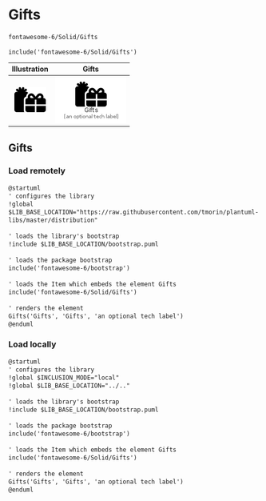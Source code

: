 # Gifts


```text
fontawesome-6/Solid/Gifts
```

```text
include('fontawesome-6/Solid/Gifts')
```



| Illustration | Gifts |
| :---: | :---: |
| ![illustration for Illustration](../../fontawesome-6/Solid/Gifts.png) | ![illustration for Gifts](../../fontawesome-6/Solid/Gifts.Local.png) |




## Gifts

### Load remotely
```plantuml
@startuml
' configures the library
!global $LIB_BASE_LOCATION="https://raw.githubusercontent.com/tmorin/plantuml-libs/master/distribution"

' loads the library's bootstrap
!include $LIB_BASE_LOCATION/bootstrap.puml

' loads the package bootstrap
include('fontawesome-6/bootstrap')

' loads the Item which embeds the element Gifts
include('fontawesome-6/Solid/Gifts')

' renders the element
Gifts('Gifts', 'Gifts', 'an optional tech label')
@enduml
```

### Load locally
```plantuml
@startuml
' configures the library
!global $INCLUSION_MODE="local"
!global $LIB_BASE_LOCATION="../.."

' loads the library's bootstrap
!include $LIB_BASE_LOCATION/bootstrap.puml

' loads the package bootstrap
include('fontawesome-6/bootstrap')

' loads the Item which embeds the element Gifts
include('fontawesome-6/Solid/Gifts')

' renders the element
Gifts('Gifts', 'Gifts', 'an optional tech label')
@enduml
```

